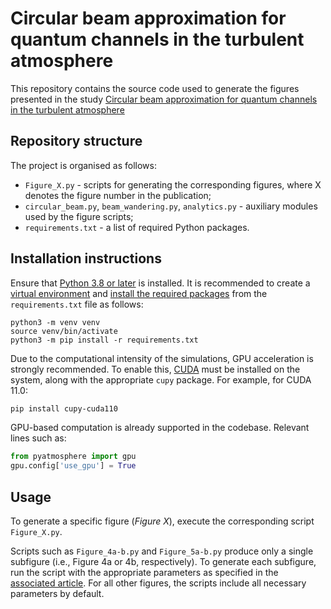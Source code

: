 # Circular beam approximation for quantum channels in the turbulent atmosphere

This repository contains the source code used to generate the figures presented in the study [Circular beam approximation for quantum channels in the turbulent atmosphere](https://arxiv.org/abs/2507.12947)

## Repository structure

The project is organised as follows:
- `Figure_X.py` - scripts for generating the corresponding figures, where X denotes the figure number in the publication;
- `circular_beam.py`, `beam_wandering.py`, `analytics.py` - auxiliary modules used by the figure scripts;
- `requirements.txt` - a list of required Python packages.


## Installation instructions
Ensure that [Python 3.8 or later](https://realpython.com/installing-python/#how-to-install-python-on-linux) is installed.
It is recommended to create a [virtual environment](https://packaging.python.org/en/latest/tutorials/installing-packages/#creating-and-using-virtual-environments) and [install the required packages](https://packaging.python.org/en/latest/tutorials/installing-packages/#use-pip-for-installing) from the `requirements.txt` file as follows:
```
python3 -m venv venv
source venv/bin/activate
python3 -m pip install -r requirements.txt
```

Due to the computational intensity of the simulations, GPU acceleration is strongly recommended. To enable this, [CUDA](https://docs.nvidia.com/cuda/cuda-installation-guide-linux/index.html#package-manager-installation) must be installed on the system, along with the appropriate `cupy` package. For example, for CUDA 11.0: 
```bash
pip install cupy-cuda110
```
GPU-based computation is already supported in the codebase. Relevant lines such as:
```python
from pyatmosphere import gpu
gpu.config['use_gpu'] = True
```

## Usage
To generate a specific figure (*Figure X*), execute the corresponding script `Figure_X.py`.

Scripts such as `Figure_4a-b.py` and `Figure_5a-b.py` produce only a single subfigure (i.e., Figure 4a or 4b, respectively). To generate each subfigure, run the script with the appropriate parameters as specified in the [associated article](https://arxiv.org/abs/2507.12947). For all other figures, the scripts include all necessary parameters by default.

 


